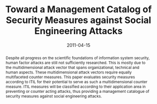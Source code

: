 ---
abstract: Despite all progress on the scientific foundations of  information system
  security, human factor attacks are still not  sufficiently researched. This is mostly
  due to the  multidimensional attack vector that spans organizational,  technical
  and human aspects. These multidimensional attack  vectors require equally multifaceted
  counter measures. This  paper evaluates security measures according to ITIL for
  their  potential to serve as such a multidimensional counter measure.  ITIL measures
  will be classified according to their application  area in preventing or counter
  acting attacks, thus providing a  management catalogue of security measures against
  social  engineering attacks.
authors:
- Andreas Ehringfeld
- Larissa Naber
- Karin Kappel
- Gerald Fischer
- Thomas Grechenig
date: '2011-04-15'
featured: false
links:
- name: Publik
  url: https://publik.tuwien.ac.at/showentry.php?ID=205869&lang=2
publication: 'Vortrag: The International Conference on Engineering and Information
  Management (ICEIM 2011), Chengdu, China; 15.04.2011 - 18.04.2011; in: "Proceedings
  of the International Conference on Engineering and Information Management", (2011),
  ISBN: 978-1-4244-9770-6; S. 1 - 5'
publication_types:
- '1'
publishDate: '2011-04-15'
title: Toward a Management Catalog of Security Measures against Social Engineering
  Attacks
url_pdf: ''
---